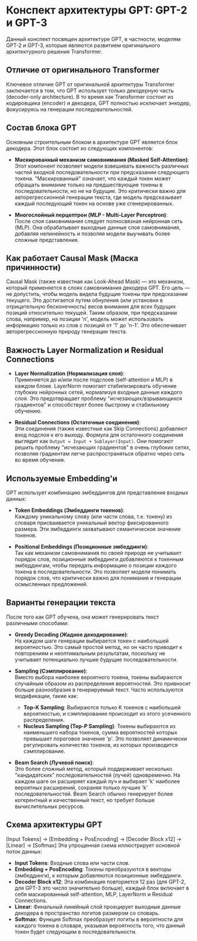# Конспект архитектуры GPT: GPT-2 и GPT-3

Данный конспект посвящен архитектуре GPT, в частности, моделям GPT-2 и GPT-3, которые являются развитием оригинального архитектурного решения Transformer.

## Отличие от оригинального Transformer

Ключевое отличие GPT от оригинальной архитектуры Transformer заключается в том, что GPT использует только декодерную часть (decoder-only architecture). В то время как Transformer состоит из кодировщика (encoder) и декодера, GPT полностью исключает энкодер, фокусируясь на генерации последовательностей.

## Состав блока GPT

Основным строительным блоком в архитектуре GPT является блок декодера. Этот блок состоит из следующих компонентов:

- **Маскированный механизм самовнимания (Masked Self-Attention)**:  
  Этот компонент позволяет модели взвешивать важность различных частей входной последовательности при предсказании следующего токена. "Маскированный" означает, что каждый токен может обращать внимание только на предшествующие токены в последовательности, но не на будущие. Это критически важно для авторегрессионной генерации текста, где модель предсказывает каждый последующий токен на основе уже сгенерированных.

- **Многослойный перцептрон (MLP - Multi-Layer Perceptron)**:  
  После слоя самовнимания следует полносвязная нейронная сеть (MLP). Она обрабатывает выходные данные слоя самовнимания, добавляя нелинейность и позволяя модели выучивать более сложные представления.

## Как работает Causal Mask (Маска причинности)

Causal Mask (также известная как Look-Ahead Mask) — это механизм, который применяется в слоях самовнимания декодера GPT. Его цель — не допустить, чтобы модель видела будущие токены при предсказании текущего. Это достигается путем обнуления (или установки в отрицательную бесконечность) весов внимания для всех будущих позиций относительно текущей. Таким образом, при предсказании слова, например, на позиции 'n', модель может использовать информацию только из слов с позиций от '1' до 'n-1'. Это обеспечивает авторегрессионную природу генерации текста.

## Важность Layer Normalization и Residual Connections

- **Layer Normalization (Нормализация слоя)**:  
  Применяется до и/или после подслоев (self-attention и MLP) в каждом блоке. LayerNorm помогает стабилизировать обучение глубоких нейронных сетей, нормализуя входные данные каждого слоя. Это предотвращает проблему "исчезающих/взрывающихся градиентов" и способствует более быстрому и стабильному обучению.

- **Residual Connections (Остаточные соединения)**:  
  Эти соединения (также известные как Skip Connections) добавляют вход подслоя к его выходу. Формула для остаточного соединения выглядит как `Output = Input + Sublayer(Input)`. Они помогают решить проблему "исчезающих градиентов" в очень глубоких сетях, позволяя градиентам легче распространяться обратно через сеть во время обучения.

## Используемые Embedding'и

GPT использует комбинацию эмбеддингов для представления входных данных:

- **Token Embeddings (Эмбеддинги токенов)**:  
  Каждому уникальному слову (или части слова, т.е. токену) из словаря присваивается уникальный вектор фиксированного размера. Эти эмбеддинги захватывают семантическое значение токенов.

- **Positional Embeddings (Позиционные эмбеддинги)**:  
  Так как механизм самовнимания по своей природе не учитывает порядок слов, позиционные эмбеддинги добавляются к токенным эмбеддингам, чтобы передать информацию о позиции каждого токена в последовательности. Это позволяет модели понимать порядок слов, что критически важно для понимания и генерации осмысленных предложений.

## Варианты генерации текста

После того как GPT обучена, она может генерировать текст различными способами:

- **Greedy Decoding (Жадное декодирование)**:  
  На каждом шаге генерации выбирается токен с наибольшей вероятностью. Это самый простой метод, но он часто приводит к повторениям и неоптимальным результатам, поскольку не учитывает потенциально лучшие будущие последовательности.

- **Sampling (Сэмплирование)**:  
  Вместо выбора наиболее вероятного токена, токены выбираются случайным образом из распределения вероятностей. Это привносит больше разнообразия в генерируемый текст. Часто используются модификации, такие как:
  - **Top-K Sampling**: Выбираются только K токенов с наибольшей вероятностью, и сэмплирование происходит из этого усеченного распределения.
  - **Nucleus Sampling (Top-P Sampling)**: Токены выбираются из наименьшего набора токенов, сумма вероятностей которых превышает пороговое значение 'p'. Это позволяет динамически регулировать количество токенов, из которых производится сэмплирование.

- **Beam Search (Лучевой поиск)**:  
  Это более сложный метод, который поддерживает несколько "кандидатских" последовательностей (лучей) одновременно. На каждом шаге он расширяет каждый луч и выбирает 'k' наиболее вероятных расширений, сохраняя только лучшие 'k' последовательностей. Beam Search обычно генерирует более когерентный и качественный текст, но требует больше вычислительных ресурсов.

## Схема архитектуры GPT
[Input Tokens] → [Embedding + PosEncoding] → [Decoder Block x12] → [Linear] → [Softmax]
Эта упрощенная схема иллюстрирует основной поток данных:
- **Input Tokens**: Входные слова или части слов.
- **Embedding + PosEncoding**: Токены преобразуются в векторы (эмбеддинги), к которым добавляются позиционные эмбеддинги.
- **Decoder Block x12**: Эта комбинация повторяется 12 раз (для GPT-2, для GPT-3 это число значительно больше), каждый блок включает в себя маскированный self-attention, MLP, LayerNorm и Residual Connections.
- **Linear**: Финальный линейный слой проецирует выходные данные декодера в пространство логитов размером со словарь.
- **Softmax**: Функция Softmax преобразует логиты в вероятности для каждого токена в словаре, указывая вероятность того, что данный токен будет следующим в последовательности.
